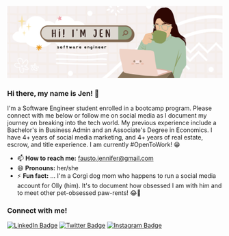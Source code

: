![Jen's GitHub Banner](/assets/header.png)

### Hi there, my name is Jen! 👋
I'm a Software Engineer student enrolled in a bootcamp program. Please connect with me below or follow me on social media as I document my journey on breaking into the tech world. My previous experience include a Bachelor's in Business Admin and an Associate's Degree in Economics. I have 4+ years of social media marketing, and 4+ years of real estate, escrow, and title experience. I am currently #OpenToWork! 😁
- 📫 **How to reach me:** fausto.jennifer@gmail.com
- 😄 **Pronouns:** her/she
- ⚡ **Fun fact:** ... I'm a Corgi dog mom who happens to run a social media account for Olly (him). It's to document how obsessed I am with him and to meet other pet-obsessed paw-rents! 😂🐶

<!--
**codingwithjen/codingwithjen** is a ✨ _special_ ✨ repository because its `README.md` (this file) appears on your GitHub profile.
😂
Here are some ideas to get you started:

- 🔭 I’m currently working on ...
- 🌱 I’m currently learning ...
- 👯 I’m looking to collaborate on ...
- 🤔 I’m looking for help with ...
- 💬 Ask me about ...
- 📫 How to reach me: ...
- 😄 Pronouns: ...
- ⚡ Fun fact: ...
-->
### Connect with me!

[![LinkedIn Badge](https://img.shields.io/badge/LinkedIn-0077B5?style=for-the-badge&logo=linkedin&logoColor=white)](https://www.linkedin.com/in/jenfausto/) [![Twitter Badge](https://img.shields.io/badge/Twitter-1DA1F2?style=for-the-badge&logo=twitter&logoColor=white)](https://twitter.com/codingwithjen) [![Instagram Badge](https://img.shields.io/badge/Instagram-E4405F?style=for-the-badge&logo=instagram&logoColor=white)](https://www.instagram.com/codingwithjen/)



